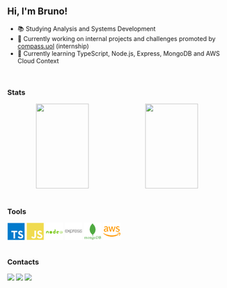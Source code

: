 ## Hi, I'm Bruno!

- 📚 Studying Analysis and Systems Development
- 🔭 Currently working on internal projects and challenges promoted by [compass.uol](https://compass.uol) (internship)
- 🌱 Currently learning TypeScript, Node.js, Express, MongoDB and AWS Cloud Context

<div><br>
  <h3>Stats</h3>
  <div align="center">
    <img width="49%" height="195px" src= "https://github-readme-stats.vercel.app/api?username=brunolpsousa&show_icons=true&theme=tokyonight" />
    <img width="49%" height="195px" src= "https://github-readme-stats.vercel.app/api/top-langs/?username=brunolpsousa&layout=compact&theme=tokyonight"/>
  </div>
</div>

<div style="display: inline_block"><br>
  <h3>Tools</h3>
  <img align="center" alt="Java" height="40" width="40" src="https://raw.githubusercontent.com/devicons/devicon/master/icons/typescript/typescript-plain.svg"/>
  <img align="center" alt="Python" height="40" width="40" src="https://raw.githubusercontent.com/devicons/devicon/master/icons/javascript/javascript-plain.svg">
  <img align="center" alt="Jupyter" height="40" width="40" src="https://raw.githubusercontent.com/devicons/devicon/master/icons/nodejs/nodejs-plain-wordmark.svg">
  <img align="center" alt="Pandas" height="40" width="40" src="https://raw.githubusercontent.com/devicons/devicon/master/icons/express/express-original-wordmark.svg">
  <img align="center" alt="Numpy" height="40" width="40" src="https://raw.githubusercontent.com/devicons/devicon/master/icons/mongodb/mongodb-plain-wordmark.svg">
  <img align="center" alt="Numpy" height="40" width="40" src="https://raw.githubusercontent.com/devicons/devicon/master/icons/amazonwebservices/amazonwebservices-plain-wordmark.svg">
</div>

<div><br>
  <h3>Contacts</h3>
  <a href="https://brunolpsousa.vercel.app" target="_blank"><img src="https://img.shields.io/badge/website-%25?style=for-the-badge&logo=vercel&logoColor=white&color=black" target="_blank"></a>
  <a href="mailto:brunolpsousa@gmail.com"><img src="https://img.shields.io/badge/-Email-%23333?style=for-the-badge&logo=gmail&logoColor=white" target="_blank"></a>
  <a href="https://www.linkedin.com/in/brunolpsousa" target="_blank"><img src="https://img.shields.io/badge/-LinkedIn-%230077B5?style=for-the-badge&logo=linkedin&logoColor=white" target="_blank"></a>
</div>

<!--
**brunolpsousa/brunolpsousa** is a ✨ _special_ ✨ repository because its `README.md` (this file) appears on your GitHub profile.

Here are some ideas to get you started:

- 📫 How to reach me: [brunolpsousa@gmail.com](mailto:brunolpsousa@gmail.com)
- 🔭 I’m currently working on ...
- 🌱 I’m currently learning ...
- 👯 I’m looking to collaborate on ...
- 🤔 I’m looking for help with ...
- 💬 Ask me about ...
- 📫 How to reach me: ...
- 😄 Pronouns: ...
- ⚡ Fun fact: ...
-->

